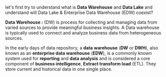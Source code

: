 
let's first try to understand what is **Data Warehouse** and **Data Lake** and understand will Data Lake & Enterprise Data Warehouse (EDW) coexist?

**Data Warehouse :** (DW) is process for collecting and managing data from varied sources to provide meaningful business insights. A Data warehouse is typically used to connect and analyze business data from heterogeneous sources.

In the early days of data repository, a **data warehouse** (**DW** or **DWH**), also known as an **enterprise data  warehouse** (**EDW**), is a commonly known system used for **reporting** and **data analysis** and is considered a core component of **business intelligence**, **Extract transform load** (ETL). They store current and historical data in one single place.


<!--stackedit_data:
eyJoaXN0b3J5IjpbLTY2OTI2NTUxNywtMjA1Mzc1NDYyNywtOD
A0NTU5MTE2LDU5ODU4MDkxNiwtNjAzMjA0OTQzLDMwOTE5NDAy
Myw5NjkyNjY3NDQsMTgzNzc0NDc4MCwtMTc3MjIyNTcwNCwtMT
Y5NDA4MjU2LC0xNjIwNjY3MzI0LC0yMDI2Nzk1NzEzLC0xNjg5
OTA4OTUyLDQ4Mjc2MzIwLDExODEzMTY0MSwtMTkyNzI1Nzg3MC
wxNjExMTA0MTA1LC0xMTQzMTc2MDY2LDE3NTIzMzA5NTUsLTEz
NDg0ODQ4NDldfQ==
-->